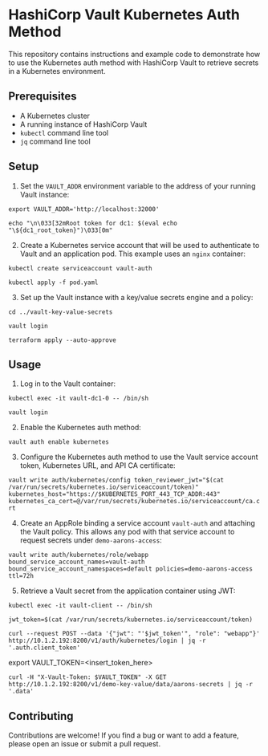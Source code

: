# HashiCorp Vault Kubernetes Auth Method

This repository contains instructions and example code to demonstrate how to use the Kubernetes auth method with HashiCorp Vault to retrieve secrets in a Kubernetes environment.

## Prerequisites

- A Kubernetes cluster
- A running instance of HashiCorp Vault
- `kubectl` command line tool
- `jq` command line tool

## Setup

1. Set the `VAULT_ADDR` environment variable to the address of your running Vault instance:

```export VAULT_ADDR='http://localhost:32000'```

```echo "\n\033[32mRoot token for dc1: $(eval echo "\${dc1_root_token}")\033[0m"```

2. Create a Kubernetes service account that will be used to authenticate to Vault and an application pod. This example uses an `nginx` container:

```kubectl create serviceaccount vault-auth```

```kubectl apply -f pod.yaml```


3. Set up the Vault instance with a key/value secrets engine and a policy:

```cd ../vault-key-value-secrets```

```vault login```

```terraform apply --auto-approve```


## Usage

1. Log in to the Vault container:

```kubectl exec -it vault-dc1-0 -- /bin/sh```

```vault login```

2. Enable the Kubernetes auth method:

```vault auth enable kubernetes```

3. Configure the Kubernetes auth method to use the Vault service account token, Kubernetes URL, and API CA certificate:

```vault write auth/kubernetes/config token_reviewer_jwt="$(cat /var/run/secrets/kubernetes.io/serviceaccount/token)" kubernetes_host="https://$KUBERNETES_PORT_443_TCP_ADDR:443" kubernetes_ca_cert=@/var/run/secrets/kubernetes.io/serviceaccount/ca.crt```

4. Create an AppRole binding a service account `vault-auth` and attaching the Vault policy. This allows any pod with that service account to request secrets under `demo-aarons-access`:

```vault write auth/kubernetes/role/webapp bound_service_account_names=vault-auth bound_service_account_namespaces=default policies=demo-aarons-access ttl=72h```


5. Retrieve a Vault secret from the application container using JWT:

```kubectl exec -it vault-client -- /bin/sh```

```jwt_token=$(cat /var/run/secrets/kubernetes.io/serviceaccount/token)```

```curl --request POST --data '{"jwt": "'$jwt_token'", "role": "webapp"}' http://10.1.2.192:8200/v1/auth/kubernetes/login | jq -r '.auth.client_token'```

export VAULT_TOKEN=<insert_token_here>

```curl -H "X-Vault-Token: $VAULT_TOKEN" -X GET http://10.1.2.192:8200/v1/demo-key-value/data/aarons-secrets | jq -r '.data'```


## Contributing

Contributions are welcome! If you find a bug or want to add a feature, please open an issue or submit a pull request.
